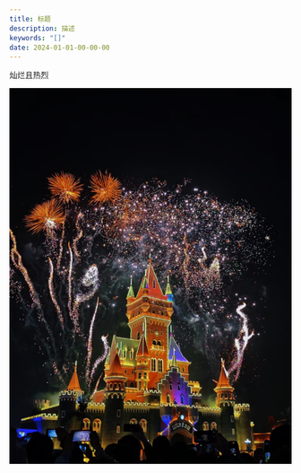 ```yaml
---
title: 标题
description: 描述
keywords: "[]"
date: 2024-01-01-00-00-00
---
```


灿烂且热烈

![](../imgs/mmexport1704044863476.jpg)